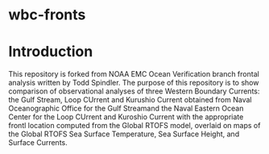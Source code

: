 # wbc-fronts

# Introduction
This repository is forked from NOAA EMC Ocean Verification branch frontal analysis written by Todd Spindler.
The purpose of this repository is to show comparison of observational analyses of three Western Boundary Currents:
the Gulf Stream, Loop CUrrent and Kurushio Current obtained from Naval Oceanographic Office for the Gulf Streamand the Naval Eastern Ocean Center for the Loop CUrrent and Kuroshio Current with the appropriate frontl location computed from the Global RTOFS model, overlaid on maps of the Global RTOFS Sea Surface Temperature, Sea Surface Height, and Surface Currents.

